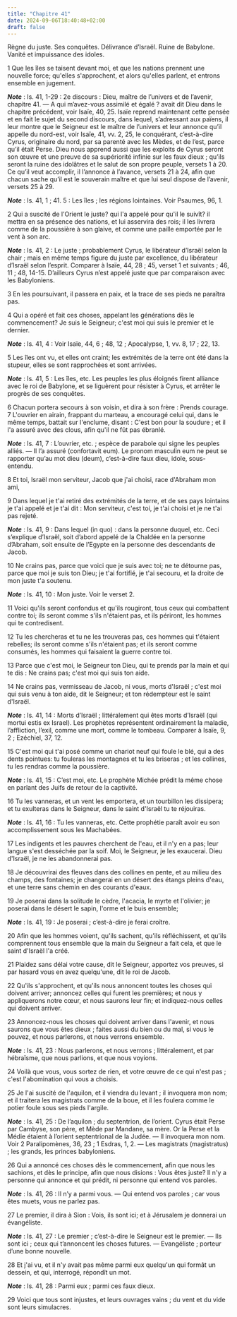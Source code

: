 ```yaml
---
title: "Chapitre 41"
date: 2024-09-06T18:40:48+02:00
draft: false
---
```



Règne du juste.
Ses conquêtes.
Délivrance d’Israël.
Ruine de Babylone.
Vanité et impuissance des idoles.


1 Que les îles se taisent devant moi, et que les nations prennent une nouvelle force; qu'elles s'approchent, et alors qu'elles parlent, et entrons ensemble en jugement.

***Note*** :  Is. 41, 1-29 : 2e discours : Dieu, maître de l’univers et de l’avenir, chapitre 41. ― A qui m’avez-vous assimilé et égalé ? avait dit Dieu dans le chapitre précédent, voir Isaïe, 40, 25. Isaïe reprend maintenant cette pensée et en fait le sujet du second discours, dans lequel, s’adressant aux païens, il leur montre que le Seigneur est le maître de l’univers et leur annonce qu’il appelle du nord-est, voir Isaïe, 41, vv. 2, 25, le conquérant, c’est-à-dire Cyrus, originaire du nord, par sa parenté avec les Mèdes, et de l’est, parce qu’il était Perse. Dieu nous apprend aussi que les exploits de Cyrus seront son œuvre et une preuve de sa supériorité infinie sur les faux dieux ; qu’ils seront la ruine des idolâtres et le salut de son propre peuple, versets 1 à 20. Ce qu’il veut accomplir, il l’annonce à l’avance, versets 21 à 24, afin que chacun sache qu’il est le souverain maître et que lui seul dispose de l’avenir, versets 25 à 29.

***Note*** :  Is. 41, 1 ; 41. 5 : Les îles ; les régions lointaines. Voir Psaumes, 96, 1.


2 Qui a suscité de l'Orient le juste? qui l'a appelé pour qu'il le suivît? il mettra en sa présence des nations, et lui asservira des rois; il les livrera comme de la poussière à son glaive, et comme une paille emportée par le vent à son arc.

***Note*** :  Is. 41, 2 : Le juste ; probablement Cyrus, le libérateur d’Israël selon la chair ; mais en même temps figure du juste par excellence, du libérateur d’Israël selon l’esprit. Comparer à Isaïe, 44, 28 ; 45, verset 1 et suivants ; 46, 11 ; 48, 14-15. D’ailleurs Cyrus n’est appelé juste que par comparaison avec les Babyloniens.


3 En les poursuivant, il passera en paix, et la trace de ses pieds ne paraîtra pas.


4 Qui a opéré et fait ces choses, appelant les générations dès le commencement? Je suis le Seigneur; c'est moi qui suis le premier et le dernier.

***Note*** :  Is. 41, 4 : Voir Isaïe, 44, 6 ; 48, 12 ; Apocalypse, 1, vv. 8, 17 ; 22, 13.


5 Les îles ont vu, et elles ont craint; les extrémités de la terre ont été dans la stupeur, elles se sont rapprochées et sont arrivées.

***Note*** :  Is. 41, 5 : Les îles, etc. Les peuples les plus éloignés firent alliance avec le roi de Babylone, et se liguèrent pour résister à Cyrus, et arrêter le progrès de ses conquêtes.


6 Chacun portera secours à son voisin, et dira à son frère : Prends courage. 7 L'ouvrier en airain, frappant du marteau, a encouragé celui qui, dans le même temps, battait sur l'enclume, disant : C'est bon pour la soudure ; et il l'a assuré avec des clous, afin qu'il ne fût pas ébranlé.

***Note*** :  Is. 41, 7 : L’ouvrier, etc. ; espèce de parabole qui signe les peuples alliés. ― Il l’a assuré (confortavit eum). Le pronom masculin eum ne peut se rapporter qu’au mot dieu (deum), c’est-à-dire faux dieu, idole, sous-entendu.


8 Et toi, Israël mon serviteur, Jacob que j'ai choisi, race d'Abraham mon ami,


9 Dans lequel je t'ai retiré des extrémités de la terre, et de ses pays lointains je t'ai appelé et je t'ai dit : Mon serviteur, c'est toi, je t'ai choisi et je ne t'ai pas rejeté.

***Note*** :  Is. 41, 9 : Dans lequel (in quo) : dans la personne duquel, etc. Ceci s’explique d’Israël, soit d’abord appelé de la Chaldée en la personne d’Abraham, soit ensuite de l’Egypte en la personne des descendants de Jacob.


10 Ne crains pas, parce que voici que je suis avec toi; ne te détourne pas, parce que moi je suis ton Dieu; je t'ai fortifié, je t'ai secouru, et la droite de mon juste t'a soutenu.

***Note*** :  Is. 41, 10 : Mon juste. Voir le verset 2.


11 Voici qu'ils seront confondus et qu'ils rougiront, tous ceux qui combattent contre toi; ils seront comme s'ils n'étaient pas, et ils périront, les hommes qui te contredisent.


12 Tu les chercheras et tu ne les trouveras pas, ces hommes qui t'étaient rebelles; ils seront comme s'ils n'étaient pas; et ils seront comme consumés, les hommes qui faisaient la guerre contre toi.


13 Parce que c'est moi, le Seigneur ton Dieu, qui te prends par la main et qui te dis : Ne crains pas; c'est moi qui suis ton aide.


14 Ne crains pas, vermisseau de Jacob, ni vous, morts d'Israël ; c'est moi qui suis venu à ton aide, dit le Seigneur; et ton rédempteur est le saint d'Israël.

***Note*** :  Is. 41, 14 : Morts d’Israël ; littéralement qui êtes morts d’Israël (qui mortui estis ex Israel). Les prophètes représentent ordinairement la maladie, l’affliction, l’exil, comme une mort, comme le tombeau. Comparer à Isaïe, 9, 2 ; Ezéchiel, 37, 12.


15 C'est moi qui t'ai posé comme un chariot neuf qui foule le blé, qui a des dents pointues: tu fouleras les montagnes et tu les briseras ; et les collines, tu les rendras comme la poussière.

***Note*** :  Is. 41, 15 : C’est moi, etc. Le prophète Michée prédit la même chose en parlant des Juifs de retour de la captivité.


16 Tu les vanneras, et un vent les emportera, et un tourbillon les dissipera; et tu exulteras dans le Seigneur, dans le saint d'Israël tu te réjouiras.

***Note*** :  Is. 41, 16 : Tu les vanneras, etc. Cette prophétie paraît avoir eu son accomplissement sous les Machabées.


17 Les indigents et les pauvres cherchent de l'eau, et il n'y en a pas; leur langue s'est desséchée par la soif. Moi, le Seigneur, je les exaucerai. Dieu d'Israël, je ne les abandonnerai pas.


18 Je découvrirai des fleuves dans des collines en pente, et au milieu des champs, des fontaines; je changerai en un désert des étangs pleins d'eau, et une terre sans chemin en des courants d'eaux.


19 Je poserai dans la solitude le cèdre, l'acacia, le myrte et l'olivier; je poserai dans le désert le sapin, l'orme et le buis ensemble;

***Note*** :  Is. 41, 19 : Je poserai ; c’est-à-dire je ferai croître.


20 Afin que les hommes voient, qu'ils sachent, qu'ils réfléchissent, et qu'ils comprennent tous ensemble que la main du Seigneur a fait cela, et que le saint d'Israël l'a créé.


21 Plaidez sans délai votre cause, dit le Seigneur, apportez vos preuves, si par hasard vous en avez quelqu'une, dit le roi de Jacob.


22 Qu'ils s'approchent, et qu'ils nous annoncent toutes les choses qui doivent arriver; annoncez celles qui furent les premières; et nous y appliquerons notre cœur, et nous saurons leur fin; et indiquez-nous celles qui doivent arriver.


23 Annoncez-nous les choses qui doivent arriver dans l'avenir, et nous saurons que vous êtes dieux ; faites aussi du bien ou du mal, si vous le pouvez, et nous parlerons, et nous verrons ensemble.

***Note*** :  Is. 41, 23 : Nous parlerons, et nous verrons ; littéralement, et par hébraïsme, que nous parlions, et que nous voyions.


24 Voilà que vous, vous sortez de rien, et votre œuvre de ce qui n'est pas ; c'est l'abomination qui vous a choisis.


25 Je l'ai suscité de l'aquilon, et il viendra du levant ; il invoquera mon nom; et il traitera les magistrats comme de la boue, et il les foulera comme le potier foule sous ses pieds l'argile.

***Note*** :  Is. 41, 25 : De l’aquilon ; du septentrion, de l’orient. Cyrus était Perse par Cambyse, son père, et Mède par Mandane, sa mère. Or la Perse et la Médie étaient à l’orient septentrional de la Judée. ― Il invoquera mon nom. Voir 2 Paralipomènes, 36, 23 ; 1 Esdras, 1, 2. ― Les magistrats (magistratus) ; les grands, les princes babyloniens.


26 Qui a annoncé ces choses dès le commencement, afin que nous les sachions, et dès le principe, afin que nous disions : Vous êtes juste? Il n'y a personne qui annonce et qui prédit, ni personne qui entend vos paroles.

***Note*** :  Is. 41, 26 : Il n’y a parmi vous. ― Qui entend vos paroles ; car vous êtes muets, vous ne parlez pas.

27 Le premier, il dira à Sion : Vois, ils sont ici; et à Jérusalem je donnerai un évangéliste.

***Note*** :  Is. 41, 27 : Le premier ; c’est-à-dire le Seigneur est le premier. ― Ils sont ici ; ceux qui t’annoncent les choses futures. ― Evangéliste ; porteur d’une bonne nouvelle.


28 Et j'ai vu, et il n'y avait pas même parmi eux quelqu'un qui formât un dessein, et qui, interrogé, répondît un mot.

***Note*** :  Is. 41, 28 : Parmi eux ; parmi ces faux dieux.

29 Voici que tous sont injustes, et leurs ouvrages vains ; du vent et du vide sont leurs simulacres.

